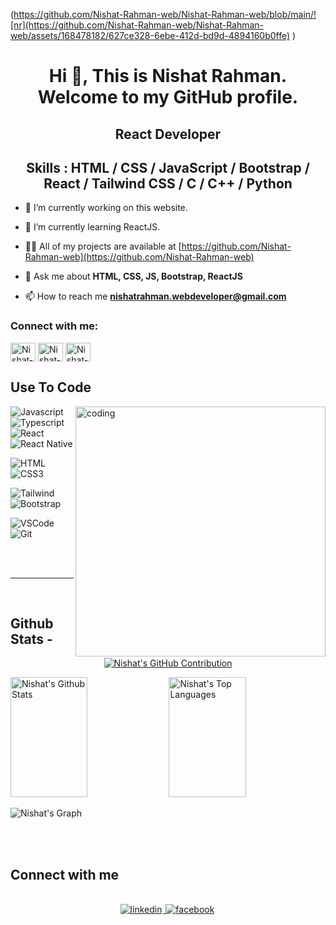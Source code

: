 (https://github.com/Nishat-Rahman-web/Nishat-Rahman-web/blob/main/![nr](https://github.com/Nishat-Rahman-web/Nishat-Rahman-web/assets/168478182/627ce328-6ebe-412d-bd9d-4894160b0ffe)
)

<h1 align="center">Hi 👋, This is Nishat Rahman. Welcome to my GitHub profile.</h1>
<h2 align="center"><b>React Developer</b></h2>


<div align="center">



<h2><b>Skills : HTML / CSS / JavaScript / Bootstrap / React / Tailwind CSS / C / C++ / Python</b></h2>

</div>

- 🔭 I’m currently working on this website.

- 🌱 I’m currently learning ReactJS.

- 👨‍💻 All of my projects are available at [https://github.com/Nishat-Rahman-web](https://github.com/Nishat-Rahman-web)



- 💬 Ask me about **HTML, CSS, JS, Bootstrap, ReactJS**

- 📫 How to reach me **nishatrahman.webdeveloper@gmail.com**



<h3 align="left">Connect with me:</h3>

<p align="left">
<a href="https://web.facebook.com/nishatrahman.webdeveloper/" target="blank"><img align="center" src="https://raw.githubusercontent.com/rahuldkjain/github-profile-readme-generator/master/src/images/icons/Social/facebook.svg" alt="Nishat-Rahman-web" height="30" width="40" /></a>
<a href="https://instagram.com/Nishat-Rahman.web" target="blank"><img align="center" src="https://raw.githubusercontent.com/rahuldkjain/github-profile-readme-generator/master/src/images/icons/Social/instagram.svg" alt="Nishat-Rahman.web" height="30" width="40" /></a>  
<a href="https://www.linkedin.com/in/nishat-rahman-09a48b301?utm_source=share&utm_campaign=share_via&utm_content=profile&utm_medium=android_app" target="blank"><img align="center" src="https://raw.githubusercontent.com/rahuldkjain/github-profile-readme-generator/master/src/images/icons/Social/linked-in-alt.svg" alt="Nishat-Rahman-web" height="30" width="40" /></a>

</p>

## Use To Code
<img align="right" alt="coding" width="400" src="https://mir-s3-cdn-cf.behance.net/project_modules/disp/601014116770475.6068beff4640a.gif">

![Javascript](https://img.shields.io/badge/Javascript-F0DB4F?style=for-the-badge&labelColor=black&logo=javascript&logoColor=F0DB4F)
![Typescript](https://img.shields.io/badge/Typescript-007acc?style=for-the-badge&labelColor=black&logo=typescript&logoColor=007acc)
![React](https://img.shields.io/badge/-React-61DBFB?style=for-the-badge&labelColor=black&logo=react&logoColor=61DBFB)
![React Native](https://img.shields.io/badge/React_Native-20232A?style=for-the-badge&logo=react&logoColor=61DAFB)

![HTML](https://img.shields.io/badge/HTML5-E34F26?style=for-the-badge&logo=html5&logoColor=white)
![CSS3](https://img.shields.io/badge/CSS3-1572B6?style=for-the-badge&logo=css3&logoColor=white)

![Tailwind](https://img.shields.io/badge/Tailwind_CSS-092749?style=for-the-badge&logo=tailwindcss&logoColor=06B6D4&labelColor=000000)
![Bootstrap](https://img.shields.io/badge/Bootstrap-563D7C?style=for-the-badge&logo=bootstrap&logoColor=white)

![VSCode](https://img.shields.io/badge/Visual_Studio-0078d7?style=for-the-badge&logo=visual%20studio&logoColor=white)
![Git](https://img.shields.io/badge/Git-F05032?style=for-the-badge&logo=git&logoColor=white)

<br/>

<br/>
<hr/>
<br/>

## Github Stats -

<p align="center">
  <a href="https://github.com/Nishat-Rahman-web">
    <img src="https://github-profile-summary-cards.vercel.app/api/cards/profile-details?username=Nishat-Rahman-web&theme=radical" alt="Nishat's GitHub Contribution"/>
  </a>
</p>

<a> 
    <a href="https://github.com/Nishat-Rahman-web"><img alt="Nishat's Github Stats" src="https://denvercoder1-github-readme-stats.vercel.app/api?username=Nishat-Rahman-web&show_icons=true&count_private=true&theme=react&border_color=7F3FBF&bg_color=0D1117&title_color=F85D7F&icon_color=F8D866" height="192px" width="49.5%"/></a>
  <a href="https://github.com/Nishat-Rahman-web"><img alt="Nishat's Top Languages" src="https://denvercoder1-github-readme-stats.vercel.app/api/top-langs/?username=Nishat-Rahman-web&langs_count=8&layout=compact&theme=react&border_color=7F3FBF&bg_color=0D1117&title_color=F85D7F&icon_color=F8D866" height="192px" width="49.5%"/></a>
  <br/>
</a>

![Nishat's Graph](https://github-readme-activity-graph.vercel.app/graph?username=Nishat-Rahman-web&custom_title=Nishat's%20GitHub%20Activity%20Graph&bg_color=0D1117&color=7F3FBF&line=7F3FBF&point=7F3FBF&area_color=FFFFFF&title_color=FFFFFF&area=true)

<br/>

<br/>

## Connect with me

<div align="center">
<br/>

</a>
<a href="https://www.linkedin.com/in/nishat-rahman-09a48b301?utm_source=share&utm_campaign=share_via&utm_content=profile&utm_medium=android_app" target="_blank">
<img src=https://img.shields.io/badge/linkedin-%231E77B5.svg?&style=for-the-badge&logo=linkedin&logoColor=white alt=linkedin style="margin-bottom: 5px; margin-right: 2px;" />
</a>
<a href="https://web.facebook.com/nishatrahman.webdeveloper/" target="_blank">
<img src=https://img.shields.io/badge/facebook-%232E87FB.svg?&style=for-the-badge&logo=facebook&logoColor=white alt=facebook style="margin-bottom: 5px; margin-right: 2px;" />
</a>  

</div>
